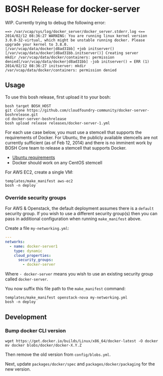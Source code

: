 # BOSH Release for docker-server

WIP. Currently trying to debug the following error:

```
==> /var/vcap/sys/log/docker_server/docker_server.stderr.log <==
2014/02/12 08:36:27 WARNING: You are running linux kernel version 3.0.0-32-virtual, which might be unstable running docker. Please upgrade your kernel to 3.8.0.
[/var/vcap/data/docker|d8ad31bb] +job initserver()
[/var/vcap/data/docker|d8ad31bb.initserver()] Creating server
mkdir /var/vcap/data/docker/containers: permission denied[/var/vcap/data/docker|d8ad31bb] -job initserver() = ERR (1)
2014/02/12 08:36:27 initserver: mkdir /var/vcap/data/docker/containers: permission denied
```

## Usage

To use this bosh release, first upload it to your bosh:

```
bosh target BOSH_HOST
git clone https://github.com/cloudfoundry-community/docker-server-boshrelease.git
cd docker-server-boshrelease
bosh upload release releases/docker-server-1.yml
```

For each use case below, you must use a stemcell that supports the requirements of Docker. For Ubuntu, the publicly available stemcells are not currently sufficient (as of Feb 12, 2014) and there is no imminent work by BOSH Core team to release a stemcell that supports Docker.

* [Ubuntu requirements](http://docs.docker.io/en/latest/installation/ubuntulinux/)
* Docker should work on any CentOS stemcell

For AWS EC2, create a single VM:

```
templates/make_manifest aws-ec2
bosh -n deploy
```

### Override security groups

For AWS & Openstack, the default deployment assumes there is a `default` security group. If you wish to use a different security group(s) then you can pass in additional configuration when running `make_manifest` above.

Create a file `my-networking.yml`:

``` yaml
---
networks:
  - name: docker-server1
    type: dynamic
    cloud_properties:
      security_groups:
        - docker-server
```

Where `- docker-server` means you wish to use an existing security group called `docker-server`.

You now suffix this file path to the `make_manifest` command:

```
templates/make_manifest openstack-nova my-networking.yml
bosh -n deploy
```

## Development

### Bump docker CLI version

```
wget https://get.docker.io/builds/Linux/x86_64/docker-latest -O docker
mv docker blobs/docker/docker-X.Y.Z
```

Then remove the old version from `config/blobs.yml`.

Next, update `packages/docker/spec` and `packages/docker/packaging` for the new version.
